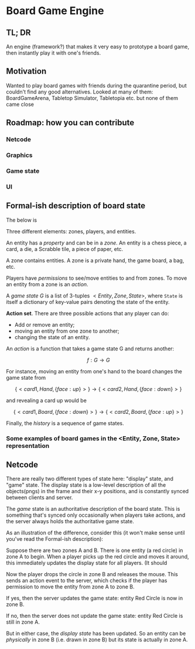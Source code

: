 # Board Game Engine

## TL; DR

An engine (framework?) that makes it very easy to prototype a board game, then
instantly play it with one's friends.

## Motivation

Wanted to play board games with friends during the quarantine period, but
couldn't find any good alternatives. Looked at many of them: BoardGameArena,
Tabletop Simulator, Tabletopia etc. but none of them came close

## Roadmap: how you can contribute

### Netcode

### Graphics

### Game state

### UI

## Formal-ish description of board state

The below is 

Three different elements: zones, players, and entities.

An entity has a *property* and can be in a *zone*. An entity is a chess piece,
a card, a die, a Scrabble tile, a piece of paper, etc.

A zone contains entities. A zone is a private hand, the game board, a bag, etc.

Players have *permissions* to see/move entities to and from zones. To move
an entity from a zone is an *action*.

A *game state* $G$ is a list of 3-tuples $<Entity, Zone, State>$, where `State`
is itself a dictionary of key-value pairs denoting the state of the entity.

**Action set**. There are three possible actions that any player can do:

- Add or remove an entity;
- moving an entity from one zone to another;
- changing the state of an entity.

An *action* is a function that takes a game state G and returns another:

$$f:G \rightarrow G$$

For instance, moving an entity from one's hand to the board changes the game
state from

$$\{<card1, Hand, \{face: up\}>\} \rightarrow \{<card2, Hand, \{face: down\}>\}$$

and revealing a card up would be 

$$\{<card1, Board, \{face: down\}>\} \rightarrow \{<card2, Board, \{face: up\}>\}$$

Finally, the *history* is a sequence of game states.

### Some examples of board games in the <Entity, Zone, State> representation


## Netcode

There are really two different types of state here: "display" state, and "game"
state. The display state is a low-level description of all the objects(pngs) in
the frame and their x-y positions, and is constantly synced between clients and
server.

The *game* state is an authoritative description of the board state. This is
something that's synced only occasionally when players take actions, and the
server always holds the authoritative game state.

As an illustration of the difference, consider this (it won't make sense until
you've read the Formal-ish description):

Suppose there are two zones A and B. There is one entity (a red circle) in zone
A to begin. When a player picks up the red circle and moves it around, this
immediately updates the display state for all players. (It should 

Now the player drops the circle in zone B and releases the mouse. This sends an
action event to the server, which checks if the player has permission to move
the entity from zone A to zone B.

If yes, then the server updates the game state: entity Red Circle is now in
zone B.

If no, then the server does not update the game state: entity Red Circle is
still in zone A. 

But in either case, the *display state* has been updated. So an entity can be
*physically* in zone B (i.e. drawn in zone B) but its state is actually in zone
A.

